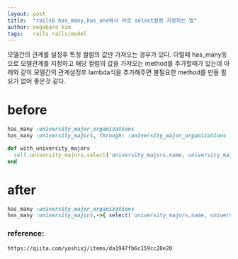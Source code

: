 ```yaml
---
layout: post
title:  "rails6 has_many,has_one에서 바로 select컬럼 지정하는 법"
author: negabaro kim
tags:	rails rails/model
---
```



모델간의 관계를 설정후 특정 컬럼의 값만 가져오는 경우가 있다.
이럴때 has_many등으로 모델관계를 지정하고 
해당 컬럼의 값을 가져오는 method를 추가할때가 있는데
아래와 같이 모델간의 관계설정후 lambda식을 추가해주면 불필요한 method를 만들 필요가 없어 좋은것 같다.


# before

```ruby
has_many :university_major_organizations
has_many :university_majors, through: :university_major_organizations
```

```ruby
def with_university_majors
  self.university_majors.select('university_majors.name, university_major_organizations.k_code')
end
```


# after

```ruby
has_many :university_major_organizations
has_many :university_majors,->{ select('university_majors.name, university_major_organizations.k_code')}, through: :university_major_organizations
```



### reference:

```
https://qiita.com/yoshixj/items/da1947fb6c159cc28e20
```